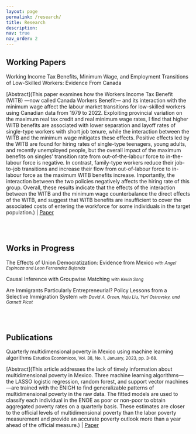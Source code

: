 ```yaml
---
layout: page
permalink: /research/
title: Research
description:
nav: true
nav_order: 2
---
```


## Working Papers

Working Income Tax Benefits, Minimum Wage, and Employment Transitions of Low-Skilled Workers: Evidence From Canada

[Abstract](This paper examines how the Workers Income Tax Benefit (WITB) —now called Canada Workers Benefit— and its interaction with the minimum wage affect the labour market transitions for low-skilled workers using Canadian data from 1979 to 2022. Exploiting provincial variation on the maximum real tax credit and real minimum wage rates, I find that higher WITB benefits are associated with lower separation and layoff rates of single-type workers with short job tenure, while the interaction between the WITB and the minimum wage mitigates these effects. Positive effects led by the WITB are found for hiring rates of single-type teenagers, young adults, and recently unemployed people, but the overall impact of the maximum benefits on singles’ transition rate from out-of-the-labour force to in-the-labour force is negative. In contrast, family-type workers reduce their job-to-job transitions and increase their flow from out-of-labour force to in-labour force as the maximum WITB benefits increase. Importantly, the interaction between the two policies negatively affects the hiring rate of this group. Overall, these results indicate that the effects of the interaction between the WITB and the minimum wage counterbalance the direct effects of the WITB, and suggest that WITB benefits are insufficient to cover the associated costs of entering the workforce for some individuals in the target population.) | [Paper](https://www.dropbox.com/scl/fi/e666cdi3l6ol3br6evsxw/Summer_paper.pdf?rlkey=uxm184oooex1p6vgt4j8bndnc&e=1&dl=0)

<br><br>

## Works in Progress

The Effects of Union Democratization: Evidence from Mexico
<span style="font-size: smaller; font-style: italic;">with Angel Espinoza and Leon Fernandez Bujanda</span>

Causal Inference with Groupwise Matching
<span style="font-size: smaller; font-style: italic;">with Kevin Song</span>

Are Immigrants Particularly Entrepreneurial? Policy Lessons from a Selective Immigration System
<span style="font-size: smaller; font-style: italic;">with David A. Green, Huju Liu, Yuri Ostrovsky, and Garnett Picot</span>

<br><br>

## Publications

Quarterly multidimensional poverty in Mexico using machine learning algorithms
<span style="font-size: smaller;">Estudios Económicos, Vol. 38, No. 1, January, 2023, pp. 3-68. </span>

[Abstract](This article addresses the lack of timely information about multidimensional poverty in Mexico. Three machine learning algorithms—the LASSO logistic regression, random forest, and support vector machines—are trained with the ENIGH to find generalizable patterns of multidimensional poverty in the raw data. The fitted models are used to classify each individual in the ENOE as poor or non-poor to obtain aggregated poverty rates on a quarterly basis. These estimates are closer to the official levels of multidimensional poverty than the labor poverty measurement and provide an accurate poverty outlook more than a year ahead of the official measure.) | [Paper](https://estudioseconomicos.colmex.mx/index.php/economicos/article/view/435)
